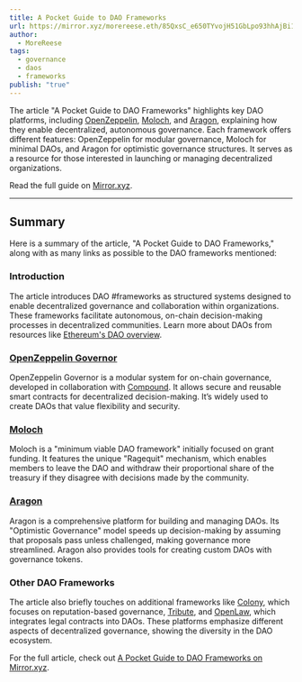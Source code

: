 ```yaml
---
title: A Pocket Guide to DAO Frameworks
url: https://mirror.xyz/morereese.eth/85QxsC_e650TYvojH51GbLpo93hhAjBi1xJspiU25b0
author:
  - MoreReese
tags:
  - governance
  - daos
  - frameworks
publish: "true"
---
```


The article "A Pocket Guide to DAO Frameworks" highlights key DAO platforms, including [OpenZeppelin](https://www.openzeppelin.com/), [Moloch](https://molochdao.com/), and [Aragon](https://aragon.org/), explaining how they enable decentralized, autonomous governance. Each framework offers different features: OpenZeppelin for modular governance, Moloch for minimal DAOs, and Aragon for optimistic governance structures. It serves as a resource for those interested in launching or managing decentralized organizations.

Read the full guide on [Mirror.xyz](https://mirror.xyz/morereese.eth/85QxsC_e650TYvojH51GbLpo93hhAjBi1xJspiU25b0).

---

## Summary 

Here is a summary of the article, "A Pocket Guide to DAO Frameworks," along with as many links as possible to the DAO frameworks mentioned:

### Introduction

The article introduces DAO #frameworks as structured systems designed to enable decentralized governance and collaboration within organizations. These frameworks facilitate autonomous, on-chain decision-making processes in decentralized communities. Learn more about DAOs from resources like [Ethereum's DAO overview](https://ethereum.org/en/dao/).

### [OpenZeppelin Governor](https://www.openzeppelin.com/)

OpenZeppelin Governor is a modular system for on-chain governance, developed in collaboration with [Compound](https://compound.finance/). It allows secure and reusable smart contracts for decentralized decision-making. It’s widely used to create DAOs that value flexibility and security.

### [Moloch](https://molochdao.com/)

Moloch is a "minimum viable DAO framework" initially focused on grant funding. It features the unique "Ragequit" mechanism, which enables members to leave the DAO and withdraw their proportional share of the treasury if they disagree with decisions made by the community.

### [Aragon](https://aragon.org/)

Aragon is a comprehensive platform for building and managing DAOs. Its "Optimistic Governance" model speeds up decision-making by assuming that proposals pass unless challenged, making governance more streamlined. Aragon also provides tools for creating custom DAOs with governance tokens.

### Other DAO Frameworks

The article also briefly touches on additional frameworks like [Colony](https://colony.io/), which focuses on reputation-based governance, [Tribute](https://tribute.co/), and [OpenLaw](https://www.openlaw.io/), which integrates legal contracts into DAOs. These platforms emphasize different aspects of decentralized governance, showing the diversity in the DAO ecosystem.

For the full article, check out [A Pocket Guide to DAO Frameworks on Mirror.xyz](https://mirror.xyz/morereese.eth/85QxsC_e650TYvojH51GbLpo93hhAjBi1xJspiU25b0).